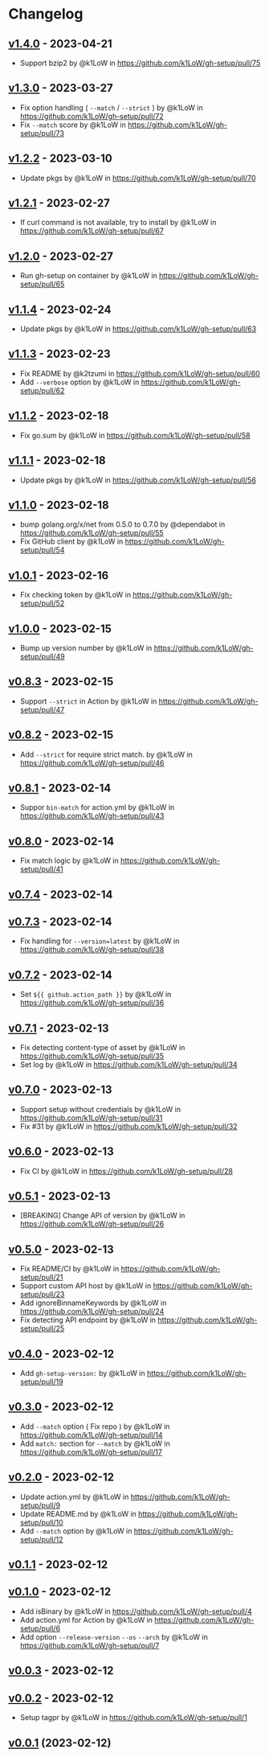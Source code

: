 # Changelog

## [v1.4.0](https://github.com/k1LoW/gh-setup/compare/v1.3.0...v1.4.0) - 2023-04-21
- Support bzip2 by @k1LoW in https://github.com/k1LoW/gh-setup/pull/75

## [v1.3.0](https://github.com/k1LoW/gh-setup/compare/v1.2.2...v1.3.0) - 2023-03-27
- Fix option handling ( `--match` / `--strict` ) by @k1LoW in https://github.com/k1LoW/gh-setup/pull/72
- Fix `--match` score by @k1LoW in https://github.com/k1LoW/gh-setup/pull/73

## [v1.2.2](https://github.com/k1LoW/gh-setup/compare/v1.2.1...v1.2.2) - 2023-03-10
- Update pkgs by @k1LoW in https://github.com/k1LoW/gh-setup/pull/70

## [v1.2.1](https://github.com/k1LoW/gh-setup/compare/v1.2.0...v1.2.1) - 2023-02-27
- If curl command is not available, try to install by @k1LoW in https://github.com/k1LoW/gh-setup/pull/67

## [v1.2.0](https://github.com/k1LoW/gh-setup/compare/v1.1.4...v1.2.0) - 2023-02-27
- Run gh-setup on container by @k1LoW in https://github.com/k1LoW/gh-setup/pull/65

## [v1.1.4](https://github.com/k1LoW/gh-setup/compare/v1.1.3...v1.1.4) - 2023-02-24
- Update pkgs by @k1LoW in https://github.com/k1LoW/gh-setup/pull/63

## [v1.1.3](https://github.com/k1LoW/gh-setup/compare/v1.1.2...v1.1.3) - 2023-02-23
- Fix README by @k2tzumi in https://github.com/k1LoW/gh-setup/pull/60
- Add `--verbose` option by @k1LoW in https://github.com/k1LoW/gh-setup/pull/62

## [v1.1.2](https://github.com/k1LoW/gh-setup/compare/v1.1.1...v1.1.2) - 2023-02-18
- Fix go.sum by @k1LoW in https://github.com/k1LoW/gh-setup/pull/58

## [v1.1.1](https://github.com/k1LoW/gh-setup/compare/v1.1.0...v1.1.1) - 2023-02-18
- Update pkgs by @k1LoW in https://github.com/k1LoW/gh-setup/pull/56

## [v1.1.0](https://github.com/k1LoW/gh-setup/compare/v1.0.1...v1.1.0) - 2023-02-18
- bump golang.org/x/net from 0.5.0 to 0.7.0 by @dependabot in https://github.com/k1LoW/gh-setup/pull/55
- Fix GitHub client by @k1LoW in https://github.com/k1LoW/gh-setup/pull/54

## [v1.0.1](https://github.com/k1LoW/gh-setup/compare/v1.0.0...v1.0.1) - 2023-02-16
- Fix checking token by @k1LoW in https://github.com/k1LoW/gh-setup/pull/52

## [v1.0.0](https://github.com/k1LoW/gh-setup/compare/v0.8.3...v1.0.0) - 2023-02-15
- Bump up version number by @k1LoW in https://github.com/k1LoW/gh-setup/pull/49

## [v0.8.3](https://github.com/k1LoW/gh-setup/compare/v0.8.2...v0.8.3) - 2023-02-15
- Support `--strict` in Action by @k1LoW in https://github.com/k1LoW/gh-setup/pull/47

## [v0.8.2](https://github.com/k1LoW/gh-setup/compare/v0.8.1...v0.8.2) - 2023-02-15
- Add `--strict` for require strict match. by @k1LoW in https://github.com/k1LoW/gh-setup/pull/46

## [v0.8.1](https://github.com/k1LoW/gh-setup/compare/v0.8.0...v0.8.1) - 2023-02-14
- Suppor `bin-match` for action.yml by @k1LoW in https://github.com/k1LoW/gh-setup/pull/43

## [v0.8.0](https://github.com/k1LoW/gh-setup/compare/v0.7.4...v0.8.0) - 2023-02-14
- Fix match logic by @k1LoW in https://github.com/k1LoW/gh-setup/pull/41

## [v0.7.4](https://github.com/k1LoW/gh-setup/compare/v0.7.3...v0.7.4) - 2023-02-14

## [v0.7.3](https://github.com/k1LoW/gh-setup/compare/v0.7.2...v0.7.3) - 2023-02-14
- Fix handling for `--version=latest` by @k1LoW in https://github.com/k1LoW/gh-setup/pull/38

## [v0.7.2](https://github.com/k1LoW/gh-setup/compare/v0.7.1...v0.7.2) - 2023-02-14
- Set `${{ github.action_path }}` by @k1LoW in https://github.com/k1LoW/gh-setup/pull/36

## [v0.7.1](https://github.com/k1LoW/gh-setup/compare/v0.7.0...v0.7.1) - 2023-02-13
- Fix detecting content-type of asset by @k1LoW in https://github.com/k1LoW/gh-setup/pull/35
- Set log by @k1LoW in https://github.com/k1LoW/gh-setup/pull/34

## [v0.7.0](https://github.com/k1LoW/gh-setup/compare/v0.6.0...v0.7.0) - 2023-02-13
- Support setup without credentials by @k1LoW in https://github.com/k1LoW/gh-setup/pull/31
- Fix #31 by @k1LoW in https://github.com/k1LoW/gh-setup/pull/32

## [v0.6.0](https://github.com/k1LoW/gh-setup/compare/v0.5.1...v0.6.0) - 2023-02-13
- Fix CI by @k1LoW in https://github.com/k1LoW/gh-setup/pull/28

## [v0.5.1](https://github.com/k1LoW/gh-setup/compare/v0.5.0...v0.5.1) - 2023-02-13
- [BREAKING] Change API of version by @k1LoW in https://github.com/k1LoW/gh-setup/pull/26

## [v0.5.0](https://github.com/k1LoW/gh-setup/compare/v0.4.0...v0.5.0) - 2023-02-13
- Fix README/CI by @k1LoW in https://github.com/k1LoW/gh-setup/pull/21
- Support custom API host by @k1LoW in https://github.com/k1LoW/gh-setup/pull/23
- Add ignoreBinnameKeywords by @k1LoW in https://github.com/k1LoW/gh-setup/pull/24
- Fix detecting API endpoint by @k1LoW in https://github.com/k1LoW/gh-setup/pull/25

## [v0.4.0](https://github.com/k1LoW/gh-setup/compare/v0.3.0...v0.4.0) - 2023-02-12
- Add `gh-setup-version:` by @k1LoW in https://github.com/k1LoW/gh-setup/pull/19

## [v0.3.0](https://github.com/k1LoW/gh-setup/compare/v0.2.0...v0.3.0) - 2023-02-12
- Add `--match` option ( Fix repo ) by @k1LoW in https://github.com/k1LoW/gh-setup/pull/14
- Add `match:` section for `--match` by @k1LoW in https://github.com/k1LoW/gh-setup/pull/17

## [v0.2.0](https://github.com/k1LoW/gh-setup/compare/v0.1.1...v0.2.0) - 2023-02-12
- Update action.yml by @k1LoW in https://github.com/k1LoW/gh-setup/pull/9
- Update README.md by @k1LoW in https://github.com/k1LoW/gh-setup/pull/10
- Add `--match` option by @k1LoW in https://github.com/k1LoW/gh-setup/pull/12

## [v0.1.1](https://github.com/k1LoW/gh-setup/compare/v0.1.0...v0.1.1) - 2023-02-12

## [v0.1.0](https://github.com/k1LoW/gh-setup/compare/v0.0.3...v0.1.0) - 2023-02-12
- Add isBinary by @k1LoW in https://github.com/k1LoW/gh-setup/pull/4
- Add action.yml for Action by @k1LoW in https://github.com/k1LoW/gh-setup/pull/6
- Add option `--release-version` `--os` `--arch` by @k1LoW in https://github.com/k1LoW/gh-setup/pull/7

## [v0.0.3](https://github.com/k1LoW/gh-setup/compare/v0.0.2...v0.0.3) - 2023-02-12

## [v0.0.2](https://github.com/k1LoW/gh-setup/compare/v0.0.1...v0.0.2) - 2023-02-12
- Setup tagpr by @k1LoW in https://github.com/k1LoW/gh-setup/pull/1

## [v0.0.1](https://github.com/k1LoW/gh-setup/compare/3ad89381a358...v0.0.1) (2023-02-12)
